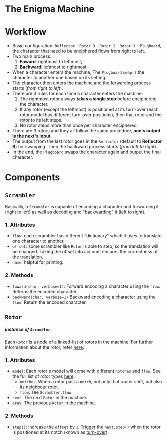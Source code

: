 # The Enigma Machine
# Workflow
  - Basic configuration: `Reflector` - `Rotor 3` - `Rotor 2` - `Rotor 1` - `Plugboard`, the character that need to be enciphered flows from right to left.
  - Two main process:
    1. **Foward**: rightmost to leftmost,
    2. **Backward**: leftmost to rightmost. 
  - When a character enters the machine, The `Plugboard` `swap()` the character to another one based on its setting.
  - The character then enters the machine and the forwarding process starts (*from right to left*).
  - There are 3 rules for each time a character enters the machine:
    1. The rightmost rotor always **takes a single step** before enciphering the character.
    2. If any rotor (except the leftmost) is positioned at its turn-over (each rotor model has different turn-over positions), then that rotor and the rotor to its left steps.
    3. No rotor steps more than once per character enciphered.
  - There are 3 rotors and they all follow the same procedure, **one's output is the next's input**.
  - The output from the last rotor goes in the `Reflector` (default to **Reflector B**) for swapping. Then the backward process starts (*from left to right*).
  - In the end, the `Plugboard` swaps the character again and output the final character.
  
# Components

## `Scrambler`
Basically, a `Scrambler` is capable of encoding a character and forwarding it (right to left) as well as decoding and "backwarding" it (left to right).  
### 1. Attributes
- `flow`: each scrambler has different "dictionary" which it uses to translate one character to another.
- `offset`: some scrambler like `Rotor` is able to step, so the translation will be changed. Taking the offset into account ensures the correctness of the translation.
- `name`: helpful for printing. 
### 2. Methods
  - `foward(char, verbose=1)`: Forward encoding a character using the `flow`. Returns the encoded character.
  - `backward(char, verbose=1)` Backward encoding a character using the `flow`. Return the encoded character.


## `Rotor`
##### instance of `Scrambler`
Each `Rotor` is a node of a linked-list of rotors in the machine. For further information about the rotor, refer [here][Rotor].
### 1. Attributes
  - `model`: Each rotor's model will come with different `notches` and `flow`. See the full list of rotor types [here][Rotor types].
    * `notches`: When a rotor past a `notch`, not only that router shift, but also its neighbour rotor. 
    * `flow`: see `Scrambler.flow`.
  - `next`: The next `Rotor` in the machine.
  - `prev`: The previous `Rotor` in the machine.

### 2. Methods
  - `step()`: increase the `offset` by `1`. Trigger the `next.step()` when the rotor is positioned at its notch (known as [turn-over][Rotor types]).

[Rotor types]: https://en.wikipedia.org/wiki/Enigma_rotor_details#Turnover_notch_positions
[Rotor]: http://users.telenet.be/d.rijmenants/en/enigmatech.htm#rotors
